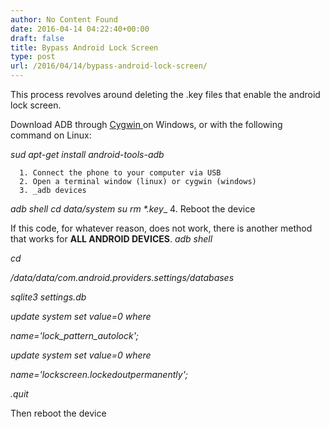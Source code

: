 ```yaml
---
author: No Content Found
date: 2016-04-14 04:22:40+00:00
draft: false
title: Bypass Android Lock Screen
type: post
url: /2016/04/14/bypass-android-lock-screen/
---
```


This process revolves around deleting the .key files that enable the android lock screen.

Download ADB through [Cygwin ](http://x.cygwin.com/docs/ug/setup-cygwin-x-installing.html)on Windows, or with the following command on Linux:

_sud apt-get install android-tools-adb_



	  1. Connect the phone to your computer via USB
	  2. Open a terminal window (linux) or cygwin (windows)
	  3. _adb devices
_adb shell_
_cd data/system_
_su_
_rm *.key__
	  4. Reboot the device

If this code, for whatever reason, does not work, there is another method that works for **ALL ANDROID DEVICES**.
_adb shell_

_cd_

_/data/data/com.android.providers.settings/databases_

_sqlite3 settings.db_

_update system set value=0 where_

_name='lock_pattern_autolock';_

_update system set value=0 where_

_name='lockscreen.lockedoutpermanently';_

_.quit_

Then reboot the device


